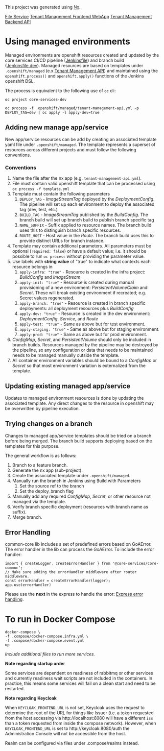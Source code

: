 This project was generated using [Nx](https://nx.dev).

[File Service](./apps/file-service/README.md)
[Tenant Management Frontend WebApp](./apps/tenant-management-webapp/README.md)
[Tenant Management Backend API](./apps/tenant-management-api/README.md)

# Using managed environments

Managed environments are openshift resources created and updated by the core services CI/CD pipeline ([Jenkinsfile](Jenkinsfile))
and branch build ([Jenkinsfile.dev](Jenkinsfile.dev)). Managed resources are based on templates under `.openshift/managed`
(e.x [Tenant Management API](.openshift/managed/tenant-management-api.yml)) and maintained using the `openshift.process()` and
`openshift.apply()` functions of the Jenkins openshift DSL.

The process is equivalent to the following use of `oc` cli:

```
oc project core-services-dev

oc process -f .openshift/managed/tenant-management-api.yml -p DEPLOY_TAG=dev | oc apply -l apply-dev=true
```

## Adding new manage app/service

New app/service resources can be add by creating an associated template yaml file under `.openshift/managed`.
The template represents a superset of resources across different projects and must follow the following conventions.

### Conventions

1. Name the file after the nx app (e.g. `tenant-management-api.yml`).
2. File must contain valid openshift template that can be processed using `oc process -f template.yml`
3. Template must contain the following parameters
   1. `DEPLOY_TAG` - _ImageStreamTag_ deployed by the _DeploymentConfig_.
      The pipeline will set up each environment to deploy the associated tag (dev, test, etc.)
   1. `BUILD_TAG` - _ImageStreamTag_ published by the _BuildConfig_.
      The branch build will set up branch build to publish branch specific tag
   1. `NAME_SUFFIX` - Suffix applied to resource names. The branch build uses this to distinguish branch specific resources.
   1. `ROUTE_HOST` - Host value in the _Route_. The branch build uses this to provide distinct URLs for branch instance.
4. Template may contain additional parameters. All parameters must be optional (`required: false`) or have a default value;
   i.e. it should be possible to run `oc process` without providing the parameter value.
5. Use labels with **string value** of "true" to indicate what contexts each resource belongs in
   1. `apply-infra: "true"` - Resource is created in the infra project: _BuildConfig_ and _ImageStream_
   2. `apply-init: "true"` - Resource is created during manual provisioning of a new environment: _PersistentVolumeClaim_ and _Secret_. These will break existing environment if recreated; e.g. Secret values regenerated.
   3. `apply-branch: "true"` - Resource is created in branch specific deployments: all deployment resources plus _BuildConfig_
   4. `apply-dev: "true"` - Resource is created in the dev environment: _DeploymentConfig_, _Service_, and _Route_
   5. `apply-test: "true"` - Same as above but for test environment.
   6. `apply-staging: "true"` - Same as above but for staging environment.
   7. `apply-prod: "true"` - Same as above but for prod environment.
6. _ConfigMap_, _Secret_, and _PersistentVolume_ should only be included in branch builds. Resources managed by the pipeline may
   be destroyed by the pipeline, so any configuration or data that needs to be maintained needs to be managed manually outside the
   template.
7. All container environment variables should be bound to a _ConfigMap_ or _Secret_ so that most environment variation is
   externalized from the template.

## Updating existing managed app/service

Updates to managed environment resources is done by updating the associated template. Any direct changes to the resource in
openshift may be overwritten by pipeline execution.

## Trying changes on a branch

Changes to managed app/service templates should be tried on a branch before being merged. The branch build supports deploying
based on the templates for this purpose.

The general workflow is as follows:

1. Branch to a feature branch.
2. Generate the nx app (sub-project).
3. Create the associated template under `.openshift/managed`.
4. Manually run the branch in Jenkins using Build with Parameters
   1. Set the source ref to the branch
   2. Set the deploy_branch flag
5. Manually add any required _ConfigMap_, _Secret_, or other resource not managed via the template.
6. Verify branch specific deployment (resources with branch name as suffix).
7. Merge branch.

## Error Handling

common-core lib includes a set of predefined errors based on GoAError. The error handler in the lib can process the GoAError. To include the error handler:

```
import { createLogger, createErrorHandler } from '@core-services/core-common';
// Make sure adding the errorHandler middleware after router middleware.
const errorHandler = createErrorHandler(logger);
app.use(errorHandler)
```

Please use the **next** in the express to handle the error: [Express error handling](https://expressjs.com/en/guide/error-handling.html).

# To run in Docker Compose

```
docker-compose \
-f .compose/docker-compose.infra.yml \
-f .compose/docker-compose.event.yml
up
```

_Include additional files to run more services._

**Note regarding startup order**

Some services are dependent on readiness of rabbitmq or other services and currently readiness wait scripts are not included in
the containers. In practice, this means some services will fail on a clean start and need to be restarted.

**Note regarding Keycloak**

When `KEYCLOAK_FRONTEND_URL` is not set, Keycloak uses the request to determine the root of the URL for things like Issuer
(i.e. a token requested from the host accessing via http://localhost:8080 will have a different `iss` than a token requested from
inside the compose network). However, when `KEYCLOAK_FRONTEND_URL` is set to http://keycloak:8080/auth the Administration Console
will not be accessible from the host.

Realm can be configured via files under .compose/realms instead.
